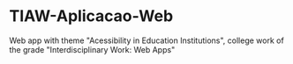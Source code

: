 # TIAW-Aplicacao-Web
Web app with theme "Acessibility in Education Institutions", college work of the grade "Interdisciplinary Work: Web Apps"
